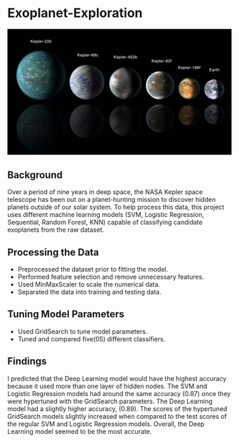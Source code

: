 # Exoplanet-Exploration

![alt text](https://github.com/Claude-Hanfou/Exoplanet-Exploration/blob/main/Images/exoplanets.jpg "planet")


## Background
Over a period of nine years in deep space, the NASA Kepler space telescope has been out on a planet-hunting mission to discover hidden planets outside of our solar system.
To help process this data, this project uses different machine learning models  (SVM, Logistic Regression, Sequential, Random Forest, KNN) capable of classifying candidate exoplanets from the raw dataset.

## Processing the Data

* Preprocessed the dataset prior to fitting the model.
* Performed feature selection and remove unnecessary features.
* Used MinMaxScaler to scale the numerical data.
* Separated the data into training and testing data.


## Tuning Model Parameters

* Used GridSearch to tune model parameters.
* Tuned and compared five(05) different classifiers.


## Findings
I predicted that the Deep Learning model would have the highest accuracy because it used more than one layer of hidden nodes. The SVM and Logistic Regression models had around the same accuracy (0.87) once they were hypertuned with the GridSearch parameters. The Deep Learning model had a slightly higher accuracy, (0.89). The scores of the hypertuned GridSearch models slightly increased when compared to the test scores of the regular SVM and Logistic Regression models. Overall, the Deep Learning model seemed to be the most accurate.
